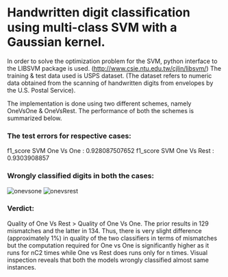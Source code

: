 # Handwritten digit classiﬁcation using multi-class SVM with a Gaussian kernel. 
In order to solve the optimization problem for the SVM, python interface to the LIBSVM package is used. (http://www.csie.ntu.edu.tw/cjlin/libsvm/)
The training & test data used is USPS dataset. (The dataset refers to numeric data obtained from the scanning of handwritten digits from envelopes by the U.S. Postal Service).

The implementation is done using two different schemes, namely OneVsOne & OneVsRest. The performance of both the schemes is summarized below.

### The test errors for respective cases: 
f1_score SVM One Vs One : 0.928087507652
f1_score SVM One Vs Rest : 0.9303908857

### Wrongly classified digits in both the cases:
![onevsone](https://user-images.githubusercontent.com/15859199/37977561-92291e22-3201-11e8-81a5-cd054d1c9592.png)
![onevsrest](https://user-images.githubusercontent.com/15859199/37977575-9b1f652c-3201-11e8-9597-9551214e0f95.png)
  
### Verdict:
Quality of One Vs Rest > Quality of One Vs One.
The prior results in 129 mismatches and the latter in 134. Thus, there is very slight difference (approximately 1%) in quality of the two classifiers in terms of mismatches but the computation required for One vs One is significantly higher as it runs for nC2 times while One vs Rest does runs only for n times. Visual inspection reveals that both the models wrongly classified almost same instances.
